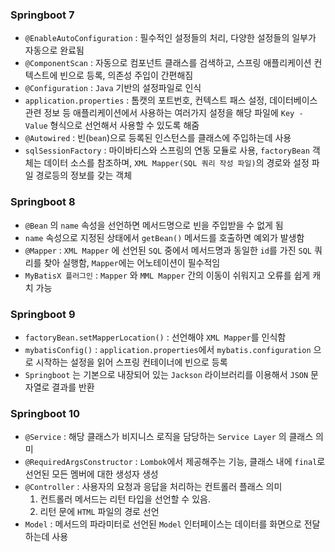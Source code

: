 ### Springboot 7
- `@EnableAutoConfiguration` : 필수적인 설정들의 처리, 다양한 설정들의 일부가 자동으로 완료됨
- `@ComponentScan` : 자동으로 컴포넌트 클래스를 검색하고, 스프링 애플리케이션 컨텍스트에 빈으로 등록, 의존성 주입이 간편해짐
- `@Configuration` : `Java` 기반의 설정파일로 인식
- `application.properties` : 톰캣의 포트번호, 컨텍스트 패스 설정, 데이터베이스 관련 정보 등 애플리케이션에서 사용하는 여러가지 설정을 해당 파일에 `Key - Value` 형식으로 선언해서 사용할 수 있도록 해줌
- `@Autowired` : 빈(`bean`)으로 등록된 인스턴스를 클래스에 주입하는데 사용
- `sqlSessionFactory` : 마이바티스와 스프링의 연동 모듈로 사용, `factoryBean` 객체는 데이터 소스를 참조하며, `XML Mapper(SQL 쿼리 작성 파일)`의 경로와 설정 파일 경로등의 정보를 갖는 객체

### Springboot 8
- `@Bean` 의 `name` 속성을 선언하면 메서드명으로 빈을 주입받을 수 없게 됨
- `name` 속성으로 지정된 상태에서 `getBean()` 메서드를 호출하면 예외가 발생함
- `@Mapper` : `XML Mapper` 에 선언된 `SQL` 중에서 메서드명과 동일한 `id`를 가진 `SQL` 쿼리를 찾아 실행함, `Mapper`에는 어노테이션이 필수적임
- `MyBatisX 플러그인` : `Mapper` 와 `MML Mapper` 간의 이동이 쉬워지고 오류를 쉽게 캐치 가능

### Springboot 9
- `factoryBean.setMapperLocation()` : 선언해야 `XML Mapper`를 인식함
- `mybatisConfig()` : `application.properties`에서 `mybatis.configuration` 으로 시작하는 설정을 읽어 스프링 컨테이너에 빈으로 등록
- `Springboot` 는 기본으로 내장되어 있는 `Jackson` 라이브러리를 이용해서 `JSON` 문자열로 결과를 반환

### Springboot 10
- `@Service` : 해당 클래스가 비지니스 로직을 담당하는 `Service Layer` 의 클래스 의미
- `@RequiredArgsConstructor` : `Lombok`에서 제공해주는 기능, 클래스 내에 `final`로 선언된 모든 멤버에 대한 생성자 생성
- `@Controller` : 사용자의 요청과 응답을 처리하는 컨트롤러 플래스 의미
  1. 컨트롤러 메서드는 리턴 타입을 선언할 수 있음.
  2. 리턴 문에 `HTML` 파일의 경로 선언
- `Model` : 메서드의 파라미터로 선언된 `Model` 인터페이스는 데이터를 화면으로 전달하는데 사용
